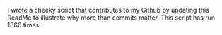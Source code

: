 I wrote a cheeky script that contributes to my Github by updating this ReadMe to illustrate why more than commits matter. This script has run 1866 times.